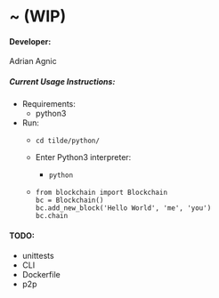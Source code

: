 # ~ (WIP)

#### Developer:
Adrian Agnic

##### Current Usage Instructions:
* Requirements:
  * python3
* Run:
  * ```commandline
    cd tilde/python/
    ```
  * Enter Python3 interpreter:
    * ```commandline
      python
      ```
  * ```commandline
    from blockchain import Blockchain
    bc = Blockchain()
    bc.add_new_block('Hello World', 'me', 'you')
    bc.chain
    ```

#### TODO:
* unittests
* CLI
* Dockerfile
* p2p
